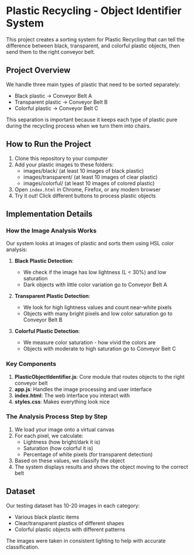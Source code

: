 # Plastic Recycling - Object Identifier System

This project creates a sorting system for Plastic Recycling that can tell the difference between black, transparent, and colorful plastic objects, then send them to the right conveyor belt.

## Project Overview

We handle three main types of plastic that need to be sorted separately:
- Black plastic → Conveyor Belt A
- Transparent plastic → Conveyor Belt B
- Colorful plastic → Conveyor Belt C

This separation is important because it keeps each type of plastic pure during the recycling process when we turn them into chairs.

## How to Run the Project

1. Clone this repository to your computer
2. Add your plastic images to these folders:
   - images/black/ (at least 10 images of black plastic)
   - images/transparent/ (at least 10 images of clear plastic)
   - images/colorful/ (at least 10 images of colored plastic)
3. Open `index.html` in Chrome, Firefox, or any modern browser
4. Try it out! Click different buttons to process plastic objects

## Implementation Details

### How the Image Analysis Works

Our system looks at images of plastic and sorts them using HSL color analysis:

1. **Black Plastic Detection**:
   - We check if the image has low lightness (L < 30%) and low saturation
   - Dark objects with little color variation go to Conveyor Belt A

2. **Transparent Plastic Detection**:
   - We look for high lightness values and count near-white pixels
   - Objects with many bright pixels and low color saturation go to Conveyor Belt B

3. **Colorful Plastic Detection**:
   - We measure color saturation - how vivid the colors are
   - Objects with moderate to high saturation go to Conveyor Belt C

### Key Components

1. **PlasticObjectIdentifier.js**: Core module that routes objects to the right conveyor belt
2. **app.js**: Handles the image processing and user interface
3. **index.html**: The web interface you interact with
4. **styles.css**: Makes everything look nice

### The Analysis Process Step by Step

1. We load your image onto a virtual canvas
2. For each pixel, we calculate:
   - Lightness (how bright/dark it is)
   - Saturation (how colorful it is)
   - Percentage of white pixels (for transparent detection)
3. Based on these values, we classify the object
4. The system displays results and shows the object moving to the correct belt

## Dataset

Our testing dataset has 10-20 images in each category:
- Various black plastic items
- Clear/transparent plastics of different shapes
- Colorful plastic objects with different patterns

The images were taken in consistent lighting to help with accurate classification.
